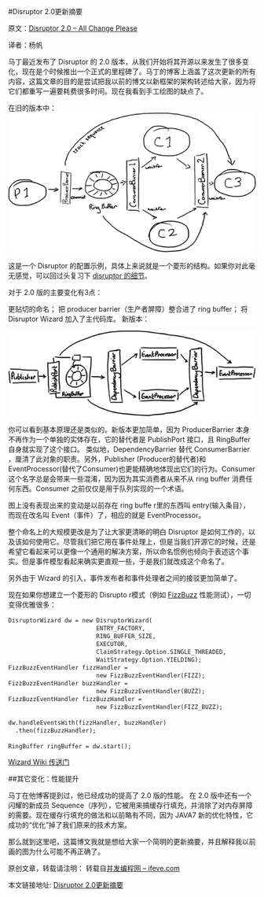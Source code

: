 #Disruptor 2.0更新摘要

原文：[Disruptor 2.0 – All Change Please](http://ifeve.com/disruptor2/) 

译者：杨帆

马丁最近发布了 Disruptor 的 2.0 版本，从我们开始将其开源以来发生了很多变化，现在是个时候推出一个正式的里程碑了。马丁的博客上涵盖了这次更新的所有内容，这篇文章的目的是尝试把我以前的博文以新框架的架构转述给大家，因为将它们都重写一遍要耗费很多时间。现在我看到手工绘图的缺点了。


在旧的版本中：
![](images/11-1.png)


这是一个 Disruptor 的配置示例，具体上来说就是一个菱形的结构。如果你对此毫无感觉，可以回过头复习下 [disruptor 的细节](http://mechanitis.blogspot.com/search/label/disruptor)。

对于 2.0 版的主要变化有3点：

更贴切的命名；
把 producer barrier（生产者屏障）整合进了 ring buffer；
将 Disruptor Wizard 加入了主代码库。
新版本：

![](images/11-2.png)

你可以看到基本原理还是类似的。新版本更加简单，因为 ProducerBarrier 本身不再作为一个单独的实体存在，它的替代者是 PublishPort 接口，且 RingBuffer 自身就实现了这个接口。 类似地，DependencyBarrier 替代 ConsumerBarrier ，厘清了此对象的职责。另外，Publisher (Producer的替代者)和 EventProcessor(替代了Consumer)也更能精确地体现出它们的行为。Consumer 这个名字总是会带来一些混淆，因为因为其实消费者从来不从 ring buffer 消费任何东西。Consumer 之前仅仅是用于队列实现的一个术语。

图上没有表现出来的变动是以前存在 ring buffe r里的东西叫 entry(输入条目），而现在改名叫 Event（事件）了，相应的就是 EventProcessor。

整个命名上的大规模更改是为了让大家更清晰的明白 Disruptor 是如何工作的，以及该如何使用它。尽管我们把它用在事件处理上，但是当我们开源它的时候，还是希望它看起来可以更像一个通用的解决方案，所以命名惯例也倾向于表述这个事实。但是事件模型看起来确实更直观一些，于是我们就改成这个命名了。

另外由于 Wizard 的引入，事件发布者和事件处理者之间的接驳更加简单了。

现在如果你想建立一个菱形的 Disrupto r模式（例如 [FizzBuzz](http://code.google.com/p/disruptor/source/browse/trunk/code/src/perf/com/lmax/disruptor/DiamondPath1P3CPerfTest.java?r=294) 性能测试），一切变得优雅很多：

```
DisruptorWizard dw = new DisruptorWizard(
                         ENTRY_FACTORY,
                         RING_BUFFER_SIZE,
                         EXECUTOR,
                         ClaimStrategy.Option.SINGLE_THREADED,
                         WaitStrategy.Option.YIELDING);
FizzBuzzEventHandler fizzHandler =
                         new FizzBuzzEventHandler(FIZZ);
FizzBuzzEventHandler buzzHandler =
                         new FizzBuzzEventHandler(BUZZ);
FizzBuzzEventHandler fizzBuzzHandler =
                         new FizzBuzzEventHandler(FIZZ_BUZZ);

dw.handleEventsWith(fizzHandler, buzzHandler)
  .then(fizzBuzzHandler);

RingBuffer ringBuffer = dw.start();
```

[Wizard Wiki 传送门](http://code.google.com/p/disruptor/wiki/DisruptorWizard)

##其它变化：性能提升

马丁在他博客提到过，他已经成功的提高了 2.0 版的性能。 在 2.0 版中还有一个闪耀的新成员 Sequence（序列），它被用来搞缓存行填充，并消除了对内存屏障的需要。现在缓存行填充的做法和以前略有不同，因为 JAVA7 新的优化特性，它成功的“优化”掉了我们原来的技术方案。

那么就到这里吧，这篇博文我就是想给大家一个简明的更新摘要，并且解释我以前画的图为什么可能不再正确了。

原创文章，转载请注明： 转载自[并发编程网 – ifeve.com](http://ifeve.com/)

本文链接地址: [Disruptor 2.0更新摘要](http://ifeve.com/disruptor-2-change/)
